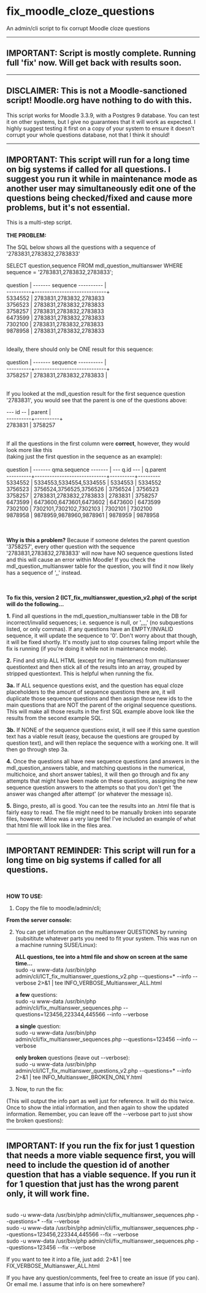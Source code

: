# fix_moodle_cloze_questions
An admin/cli script to fix corrupt Moodle cloze questions


----------------------------------------------------------------------------------------------
IMPORTANT: Script is mostly complete. Running full 'fix' now. Will get back with results soon.
----------------------------------------------------------------------------------------------


----------------------------------------------------------------------------------------------
DISCLAIMER: 
This is not a Moodle-sanctioned script! Moodle.org have nothing to do with this.
----------------------------------------------------------------------------------------------

This script works for Moodle 3.3.9, with a Postgres 9 database. You can test it on other systems, but I give no guarantees that it will work as expected. I highly suggest testing it first on a copy of your system to ensure it doesn't corrupt your whole questions database, not that I think it should! 

----------------------------------------------------------------------------------------------
IMPORTANT: This script will run for a long time on big systems if called for all questions.
I suggest you run it while in maintenance mode as another user may simultaneously edit one of the 
questions being checked/fixed and cause more problems, but it's not essential.
----------------------------------------------------------------------------------------------

This is a multi-step script.
<br><br>
<strong>THE PROBLEM:</strong>

The SQL below shows all the questions with a sequence of '2783831,2783832,2783833'
<br>

SELECT question,sequence
FROM mdl_question_multianswer
WHERE sequence = '2783831,2783832,2783833';
<br><br>
 question | ------- sequence ---------- |<br>
----------+-----------------------------+<br>
  5334552 | 2783831,2783832,2783833<br>
  3756523 | 2783831,2783832,2783833<br>
  3758257 | 2783831,2783832,2783833<br>
  6473599 | 2783831,2783832,2783833<br>
  7302100 | 2783831,2783832,2783833<br>
  9878958 | 2783831,2783832,2783833<br>
<br>

Ideally, there should only be ONE result for this sequence:
<br><br>
 question | ------- sequence ---------- |<br>
----------+-----------------------------+<br>
  3758257 | 2783831,2783832,2783833 |<br>

<br>
If you looked at the mdl_question result for the first sequence question '2783831', you would see that the parent is one of the questions above:
<br>

--- id -- |  parent  | <br>
----------+----------+ <br>
  2783831 | 3758257<br>
<br>

If all the questions in the first column were <b>correct</b>, however, they would look more like this<br>
(taking just the first question in the sequence as an example):
<br><br>
 question | ------- qma.sequence ------- | --- q.id --- | q.parent<br>
----------+-----------------------------+----------+---------<br>
  5334552 | 5334553,5334554,5334555 | 5334553 | 5334552<br>
  3756523 | 3756524,3756525,3756526 | 3756524 | 3756523<br>
  3758257 | 2783831,2783832,2783833 | 2783831 | 3758257<br>
  6473599 | 6473600,6473601,6473602 | 6473600 | 6473599<br>
  7302100 | 7302101,7302102,7302103 | 7302101 | 7302100<br>
  9878958 | 9878959,9878960,9878961 | 9878959 | 9878958<br>

<br><br>
<b>Why is this a problem?</b> Because if someone deletes the parent question '3758257', every other question with the sequence '2783831,2783832,2783833' will now have NO sequence questions listed and this will cause an error within Moodle! If you check the mdl_question_multianswer table for the question, you will find it now likely has a sequence of ',,' instead.

<br><br>
<strong>To fix this, version 2 (ICT_fix_multianswer_question_v2.php) of the script will do the following...</strong>

<b>1.</b> Find all questions in the mdl_question_multianswer table in the DB for incorrect/invalid sequences; 
i.e. sequence is null, or ',,,,' (no subquestions listed, or only commas). If any questions have an EMPTY/INVALID sequence, it will update the sequence to '0'. Don't worry about that though, it will be fixed shortly. It's mostly just to stop courses failing import while the fix is running (if you're doing it while not in maintenance mode).
<br>

<b>2.</b> Find and strip ALL HTML (except for img filenames) from multianswer questiontext and then stick all of the results into an array, grouped by stripped questiontext. This is helpful when running the fix.
<br>

<b>3a.</b> If ALL sequence questions exist, and the question has equal cloze placeholders to the amount of sequence questions there are, it will duplicate those sequence questions and then assign those new ids to the main questions that are NOT the parent of the original sequence questions. This will make all those results in the first SQL example above look like the results from the second example SQL.
<br>

<b>3b.</b> If NONE of the sequence questions exist, it will see if this same question text has a viable result (easy, because the questions are grouped by question text), and will then replace the sequence with a working one. It will then go through step 3a.
<br>

<b>4.</b> Once the questions all have new sequence questions (and answers in the mdl_question_answers table, and matching questions in the numerical, multichoice, and short answer tables), it will then go through and fix any attempts that might have been made on these questions, assigning the new sequence question answers to the attempts so that you don't get 'the answer was changed after attempt' (or whatever the message is).
<br>

<b>5.</b> Bingo, presto, all is good. You can tee the results into an .html file that is fairly easy to read. The file might need to be manually broken into separate files, however. Mine was a very large file! I've included an example of what that html file will look like in the files area.

----------------------------------------------------------------------------------------------
IMPORTANT REMINDER: This script will run for a long time on big systems if called for all 
questions. 
----------------------------------------------------------------------------------------------
<br>

<b>HOW TO USE:</b>

1. Copy the file to moodle/admin/cli; 

<b>From the server console:</b>

2. You can get information on the multianswer QUESTIONS by running (subsititute whatever parts you need to fit your system. This was run on a machine running SUSE/Linux):
    
    <b>ALL questions, tee into a html file and show on screen at the same time...</b>
    <br>sudo -u www-data /usr/bin/php admin/cli/ICT_fix_multianswer_questions_v2.php --questions=* --info --verbose 2>&1 | tee INFO_VERBOSE_Multianswer_ALL.html

    <b>a few</b> questions:
    <br>sudo -u www-data /usr/bin/php admin/cli/fix_multianswer_sequences.php --questions=123456,223344,445566 --info --verbose

    <b>a single</b> question:
    <br>sudo -u www-data /usr/bin/php admin/cli/fix_multianswer_sequences.php --questions=123456 --info --verbose
    
    <b>only broken</b> questions (leave out --verbose):
    <br>sudo -u www-data /usr/bin/php admin/cli/ICT_fix_multianswer_questions_v2.php --questions=* --info 2>&1 | tee INFO_Multianswer_BROKEN_ONLY.html
  
3. Now, to run the fix:

(This will output the info part as well just for reference. It will do this twice. Once to show the intial information, and then again to show the updated information. Remember, you can leave off the --verbose part to just show the broken questions):

----------------------------------------------------------------------------------------------
IMPORTANT: If you run the fix for just 1 question that needs a more viable sequence first, 
you will need to include the question id of another question that has a viable sequence.
If you run it for 1 question that just has the wrong parent only, it will work fine.
----------------------------------------------------------------------------------------------

  <br>sudo -u www-data /usr/bin/php admin/cli/fix_multianswer_sequences.php --questions=* --fix --verbose
  <br>sudo -u www-data /usr/bin/php admin/cli/fix_multianswer_sequences.php --questions=123456,223344,445566 --fix --verbose
  <br>sudo -u www-data /usr/bin/php admin/cli/fix_multianswer_sequences.php --questions=123456 --fix --verbose

If you want to tee it into a file, just add: 2>&1 | tee FIX_VERBOSE_Multianswer_ALL.html

If you have any question/comments, feel free to create an issue (if you can). Or email me. I assume that info is on here somewhere?

